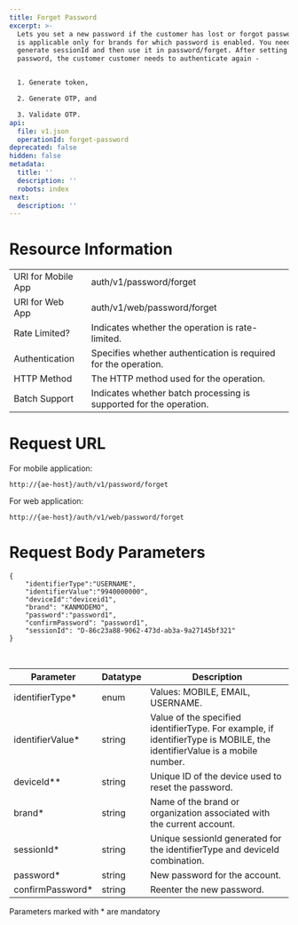 ```yaml
---
title: Forget Password
excerpt: >-
  Lets you set a new password if the customer has lost or forgot password. This
  is applicable only for brands for which password is enabled. You need to first
  generate sessionId and then use it in password/forget. After setting a new
  password, the customer customer needs to authenticate again - 


  1. Generate token, 

  2. Generate OTP, and 

  3. Validate OTP.
api:
  file: v1.json
  operationId: forget-password
deprecated: false
hidden: false
metadata:
  title: ''
  description: ''
  robots: index
next:
  description: ''
---
```

# Resource Information

|                    |                                                                    |
| ------------------ | ------------------------------------------------------------------ |
| URI for Mobile App | auth/v1/password/forget                                            |
| URI for Web App    | auth/v1/web/password/forget                                        |
| Rate Limited?      | Indicates whether the operation is rate-limited.                   |
| Authentication     | Specifies whether authentication is required for the operation.    |
| HTTP Method        | The HTTP method used for the operation.                            |
| Batch Support      | Indicates whether batch processing is supported for the operation. |

# Request URL

For mobile application:

`http://{ae-host}/auth/v1/password/forget`

For web application:

`http://{ae-host}/auth/v1/web/password/forget`

# Request Body Parameters

```
{
    "identifierType":"USERNAME",
    "identifierValue":"9940000000",
    "deviceId":"deviceid1",
    "brand": "KANMODEMO",
    "password":"password1",
    "confirmPassword": "password1",
    "sessionId": "D-86c23a88-9062-473d-ab3a-9a27145bf321"
}
```

<br />

| Parameter         | Datatype | Description                                                                                                              |
| ----------------- | -------- | ------------------------------------------------------------------------------------------------------------------------ |
| identifierType\*  | enum     | Values: MOBILE, EMAIL, USERNAME.                                                                                         |
| identifierValue\* | string   | Value of the specified identifierType. For example, if identifierType is MOBILE, the identifierValue is a mobile number. |
| deviceId\*\*      | string   | Unique ID of the device used to reset the password.                                                                      |
| brand\*           | string   | Name of the brand or organization associated with the current account.                                                   |
| sessionId\*       | string   | Unique sessionId generated for the identifierType and deviceId combination.                                              |
| password\*        | string   | New password for the account.                                                                                            |
| confirmPassword\* | string   | Reenter the new password.                                                                                                |

Parameters marked with \* are mandatory